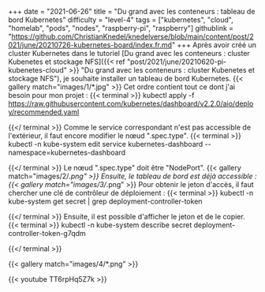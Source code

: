 +++
date = "2021-06-26"
title = "Du grand avec les conteneurs : tableau de bord Kubernetes"
difficulty = "level-4"
tags = ["kubernetes", "cloud", "homelab", "pods", "nodes", "raspberry-pi", "raspberry"]
githublink = "https://github.com/ChristianKnedel/knedelverse/blob/main/content/post/2021/june/20210726-kubernetes-board/index.fr.md"
+++
Après avoir créé un cluster Kubernetes dans le tutoriel [Du grand avec les conteneurs : cluster Kubenetes et stockage NFS]({{< ref "post/2021/june/20210620-pi-kubenetes-cloud" >}} "Du grand avec les conteneurs : cluster Kubenetes et stockage NFS"), je souhaite installer un tableau de bord Kubernetes.
{{< gallery match="images/1/*.jpg" >}}
Cet ordre contient tout ce dont j'ai besoin pour mon projet :
{{< terminal >}}
kubectl apply -f https://raw.githubusercontent.com/kubernetes/dashboard/v2.2.0/aio/deploy/recommended.yaml

{{</ terminal >}}
Comme le service correspondant n'est pas accessible de l'extérieur, il faut encore modifier le nœud ".spec.type".
{{< terminal >}}
kubectl -n kube-system edit service kubernetes-dashboard --namespace=kubernetes-dashboard

{{</ terminal >}}
Le nœud ".spec.type" doit être "NodePort".
{{< gallery match="images/2/*.png" >}}
Ensuite, le tableau de bord est déjà accessible :
{{< gallery match="images/3/*.png" >}}
Pour obtenir le jeton d'accès, il faut chercher une clé de contrôleur de déploiement :
{{< terminal >}}
kubectl -n kube-system get secret | grep deployment-controller-token

{{</ terminal >}}
Ensuite, il est possible d'afficher le jeton et de le copier.
{{< terminal >}}
kubectl -n kube-system describe secret deployment-controller-token-g7qdm

{{</ terminal >}}

{{< gallery match="images/4/*.png" >}}

{{< youtube TT6rpHq5Z7k  >}}
